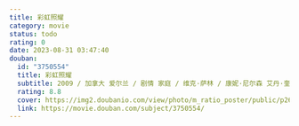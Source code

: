 ```yaml
---
title: 彩虹照耀
category: movie
status: todo
rating: 0
date: 2023-08-31 03:47:40
douban:
  id: "3750554"
  title: 彩虹照耀
  subtitle: 2009 / 加拿大 爱尔兰 / 剧情 家庭 / 维克·萨林 / 康妮·尼尔森 艾丹·奎因
  rating: 8.8
  cover: https://img2.doubanio.com/view/photo/m_ratio_poster/public/p2634561281.jpg
  link: https://movie.douban.com/subject/3750554/
---
```


